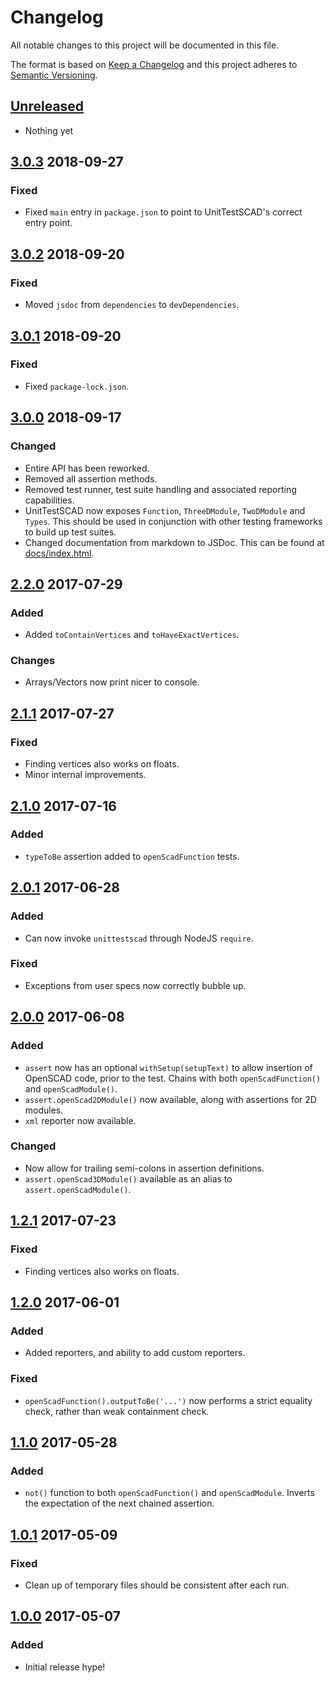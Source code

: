 # Changelog
All notable changes to this project will be documented in this file.

The format is based on [Keep a Changelog](http://keepachangelog.com/)
and this project adheres to [Semantic Versioning](http://semver.org/).

## [Unreleased]
- Nothing yet

## [3.0.3] 2018-09-27
### Fixed
- Fixed `main` entry in `package.json` to point to UnitTestSCAD's correct entry point.

## [3.0.2] 2018-09-20
### Fixed
- Moved `jsdoc` from `dependencies` to `devDependencies`.

## [3.0.1] 2018-09-20
### Fixed
- Fixed `package-lock.json`.

## [3.0.0] 2018-09-17
### Changed
- Entire API has been reworked.
- Removed all assertion methods.
- Removed test runner, test suite handling and associated reporting capabilities.
- UnitTestSCAD now exposes `Function`, `ThreeDModule`, `TwoDModule` and `Types`. This should be used in conjunction with other testing frameworks to build up test suites.
- Changed documentation from markdown to JSDoc. This can be found at [docs/index.html](docs/index.html).

## [2.2.0] 2017-07-29
### Added
- Added `toContainVertices` and `toHaveExactVertices`.

### Changes
- Arrays/Vectors now print nicer to console.

## [2.1.1] 2017-07-27
### Fixed
- Finding vertices also works on floats.
- Minor internal improvements.

## [2.1.0] 2017-07-16
### Added
- `typeToBe` assertion added to `openScadFunction` tests.

## [2.0.1] 2017-06-28
### Added
- Can now invoke `unittestscad` through NodeJS `require`.

### Fixed
- Exceptions from user specs now correctly bubble up.

## [2.0.0] 2017-06-08
### Added
- `assert` now has an optional `withSetup(setupText)` to allow insertion of OpenSCAD code, prior to the test. Chains with both `openScadFunction()` and `openScadModule()`.
- `assert.openScad2DModule()` now available, along with assertions for 2D modules.
- `xml` reporter now available.

### Changed
- Now allow for trailing semi-colons in assertion definitions.
- `assert.openScad3DModule()` available as an alias to `assert.openScadModule()`.

## [1.2.1] 2017-07-23
### Fixed
- Finding vertices also works on floats.

## [1.2.0] 2017-06-01
### Added
- Added reporters, and ability to add custom reporters.

### Fixed
- `openScadFunction().outputToBe('...')` now performs a strict equality check, rather than weak containment check.

## [1.1.0] 2017-05-28
### Added
- `not()` function to both `openScadFunction()` and `openScadModule`. Inverts the expectation of the next chained assertion.

## [1.0.1] 2017-05-09
### Fixed
- Clean up of temporary files should be consistent after each run.

## [1.0.0] 2017-05-07
### Added
- Initial release hype!

[Unreleased]: https://github.com/HopefulLlama/UnitTestSCAD/compare/v3.0.3...HEAD
[3.0.3]: https://github.com/HopefulLlama/UnitTestSCAD/compare/v3.0.2...v3.0.3
[3.0.2]: https://github.com/HopefulLlama/UnitTestSCAD/compare/v3.0.1...v3.0.2
[3.0.1]: https://github.com/HopefulLlama/UnitTestSCAD/compare/v3.0.0...v3.0.1
[3.0.0]: https://github.com/HopefulLlama/UnitTestSCAD/compare/v2.2.0...v3.0.0
[2.2.0]: https://github.com/HopefulLlama/UnitTestSCAD/compare/v2.1.1...v2.2.0
[2.1.1]: https://github.com/HopefulLlama/UnitTestSCAD/compare/v2.1.0...v2.1.1
[2.1.0]: https://github.com/HopefulLlama/UnitTestSCAD/compare/v2.0.1...v2.1.0
[2.0.1]: https://github.com/HopefulLlama/UnitTestSCAD/compare/v2.0.0...v2.0.1
[2.0.0]: https://github.com/HopefulLlama/UnitTestSCAD/compare/v1.2.0...v2.0.0
[1.2.1]: https://github.com/HopefulLlama/UnitTestSCAD/compare/v1.2.0...v1.2.1
[1.2.0]: https://github.com/HopefulLlama/UnitTestSCAD/compare/v1.1.0...v1.2.0
[1.1.0]: https://github.com/HopefulLlama/UnitTestSCAD/compare/v1.0.1...v1.1.0
[1.0.1]: https://github.com/HopefulLlama/UnitTestSCAD/compare/v1.0.0...v1.0.1
[1.0.0]: https://github.com/HopefulLlama/UnitTestSCAD/compare/15ab1edb7d358de72afc3d664f776a2cf1e7e720...v1.0.0
